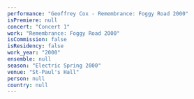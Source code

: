 ```yaml
---
performance: "Geoffrey Cox - Remembrance: Foggy Road 2000"
isPremiere: null
concert: "Concert 1"
work: "Remembrance: Foggy Road 2000"
isCommission: false
isResidency: false
work_year: "2000"
ensemble: null
season: "Electric Spring 2000"
venue: "St-Paul's Hall"
person: null
country: null
---
```


